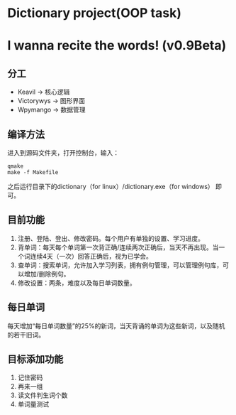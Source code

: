 # Dictionary project(OOP task)
# I wanna recite the words! (v0.9Beta)

## 分工
- Keavil -> 核心逻辑
- Victorywys -> 图形界面
- Wpymango -> 数据管理

## 编译方法
进入到源码文件夹，打开控制台，输入：

	qmake
	make -f Makefile

之后运行目录下的dictionary（for linux）/dictionary.exe（for windows） 即可。

## 目前功能
1. 注册、登陆、登出、修改密码。每个用户有单独的设置、学习进度。
2. 背单词：每天每个单词第一次背正确/连续两次正确后，当天不再出现。当一个词连续4天（一次）回答正确后，视为已学会。
3. 查单词：搜索单词，允许加入学习列表，拥有例句管理，可以管理例句库，可以增加/删除例句。
4. 修改设置：两条，难度以及每日单词数量。

## 每日单词
每天增加“每日单词数量”的25%的新词，当天背诵的单词为这些新词，以及随机的若干旧词。

## 目标添加功能
1. 记住密码
2. 再来一组
3. 读文件判生词个数
4. 单词量测试